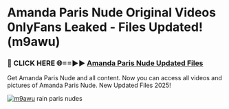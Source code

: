 # Amanda Paris Nude Original Videos 0nlyFans Leaked - Files Updated! (m9awu)

<h3>🔴 CLICK HERE 🌐==►► <a href="https://tinyurl.com/4mcuefdz" rel="nofollow">Amanda Paris Nude Updated Files</a></h3>

Get Amanda Paris Nude and all content. Now you can access all videos and pictures of Amanda Paris Nude. New Updated Files 2025!

[![m9awu](https://i.imgur.com/StAQSOY.gif)](https://tinyurl.com/4mcuefdz)
rain paris nudes